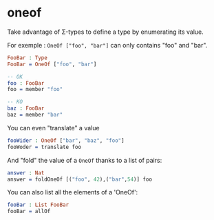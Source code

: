 # oneof

Take advantage of Σ-types to define a type by enumerating its value.

For exemple : `OneOf ["foo", "bar"]` can only contains "foo" and "bar".

```idris
FooBar : Type
FooBar = OneOf ["foo", "bar"]

-- OK
foo : FooBar
foo = member "foo"

-- KO
baz : FooBar
baz = member "bar"
```

You can even "translate" a value

```idris
fooWider : OneOf ["bar", "baz", "foo"]
fooWoder = translate foo
```

And "fold" the value of a `OneOf` thanks to a list of pairs:

```idris
answer : Nat
answer = foldOneOf [("foo", 42),("bar",54)] foo
```

You can also list all the elements of a 'OneOf':

```idris
fooBar : List FooBar
fooBar = allOf
```
